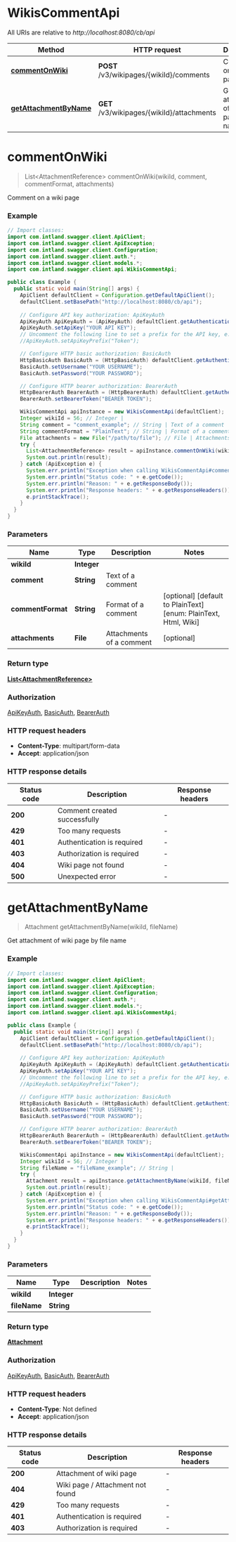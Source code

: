 # WikisCommentApi

All URIs are relative to *http://localhost:8080/cb/api*

Method | HTTP request | Description
------------- | ------------- | -------------
[**commentOnWiki**](WikisCommentApi.md#commentOnWiki) | **POST** /v3/wikipages/{wikiId}/comments | Comment on a wiki page
[**getAttachmentByName**](WikisCommentApi.md#getAttachmentByName) | **GET** /v3/wikipages/{wikiId}/attachments | Get attachment of wiki page by file name


<a name="commentOnWiki"></a>
# **commentOnWiki**
> List&lt;AttachmentReference&gt; commentOnWiki(wikiId, comment, commentFormat, attachments)

Comment on a wiki page

### Example
```java
// Import classes:
import com.intland.swagger.client.ApiClient;
import com.intland.swagger.client.ApiException;
import com.intland.swagger.client.Configuration;
import com.intland.swagger.client.auth.*;
import com.intland.swagger.client.models.*;
import com.intland.swagger.client.api.WikisCommentApi;

public class Example {
  public static void main(String[] args) {
    ApiClient defaultClient = Configuration.getDefaultApiClient();
    defaultClient.setBasePath("http://localhost:8080/cb/api");
    
    // Configure API key authorization: ApiKeyAuth
    ApiKeyAuth ApiKeyAuth = (ApiKeyAuth) defaultClient.getAuthentication("ApiKeyAuth");
    ApiKeyAuth.setApiKey("YOUR API KEY");
    // Uncomment the following line to set a prefix for the API key, e.g. "Token" (defaults to null)
    //ApiKeyAuth.setApiKeyPrefix("Token");

    // Configure HTTP basic authorization: BasicAuth
    HttpBasicAuth BasicAuth = (HttpBasicAuth) defaultClient.getAuthentication("BasicAuth");
    BasicAuth.setUsername("YOUR USERNAME");
    BasicAuth.setPassword("YOUR PASSWORD");

    // Configure HTTP bearer authorization: BearerAuth
    HttpBearerAuth BearerAuth = (HttpBearerAuth) defaultClient.getAuthentication("BearerAuth");
    BearerAuth.setBearerToken("BEARER TOKEN");

    WikisCommentApi apiInstance = new WikisCommentApi(defaultClient);
    Integer wikiId = 56; // Integer | 
    String comment = "comment_example"; // String | Text of a comment
    String commentFormat = "PlainText"; // String | Format of a comment
    File attachments = new File("/path/to/file"); // File | Attachments of a comment
    try {
      List<AttachmentReference> result = apiInstance.commentOnWiki(wikiId, comment, commentFormat, attachments);
      System.out.println(result);
    } catch (ApiException e) {
      System.err.println("Exception when calling WikisCommentApi#commentOnWiki");
      System.err.println("Status code: " + e.getCode());
      System.err.println("Reason: " + e.getResponseBody());
      System.err.println("Response headers: " + e.getResponseHeaders());
      e.printStackTrace();
    }
  }
}
```

### Parameters

Name | Type | Description  | Notes
------------- | ------------- | ------------- | -------------
 **wikiId** | **Integer**|  |
 **comment** | **String**| Text of a comment |
 **commentFormat** | **String**| Format of a comment | [optional] [default to PlainText] [enum: PlainText, Html, Wiki]
 **attachments** | **File**| Attachments of a comment | [optional]

### Return type

[**List&lt;AttachmentReference&gt;**](AttachmentReference.md)

### Authorization

[ApiKeyAuth](../README.md#ApiKeyAuth), [BasicAuth](../README.md#BasicAuth), [BearerAuth](../README.md#BearerAuth)

### HTTP request headers

 - **Content-Type**: multipart/form-data
 - **Accept**: application/json

### HTTP response details
| Status code | Description | Response headers |
|-------------|-------------|------------------|
**200** | Comment created successfully |  -  |
**429** | Too many requests |  -  |
**401** | Authentication is required |  -  |
**403** | Authorization is required |  -  |
**404** | Wiki page not found |  -  |
**500** | Unexpected error |  -  |

<a name="getAttachmentByName"></a>
# **getAttachmentByName**
> Attachment getAttachmentByName(wikiId, fileName)

Get attachment of wiki page by file name

### Example
```java
// Import classes:
import com.intland.swagger.client.ApiClient;
import com.intland.swagger.client.ApiException;
import com.intland.swagger.client.Configuration;
import com.intland.swagger.client.auth.*;
import com.intland.swagger.client.models.*;
import com.intland.swagger.client.api.WikisCommentApi;

public class Example {
  public static void main(String[] args) {
    ApiClient defaultClient = Configuration.getDefaultApiClient();
    defaultClient.setBasePath("http://localhost:8080/cb/api");
    
    // Configure API key authorization: ApiKeyAuth
    ApiKeyAuth ApiKeyAuth = (ApiKeyAuth) defaultClient.getAuthentication("ApiKeyAuth");
    ApiKeyAuth.setApiKey("YOUR API KEY");
    // Uncomment the following line to set a prefix for the API key, e.g. "Token" (defaults to null)
    //ApiKeyAuth.setApiKeyPrefix("Token");

    // Configure HTTP basic authorization: BasicAuth
    HttpBasicAuth BasicAuth = (HttpBasicAuth) defaultClient.getAuthentication("BasicAuth");
    BasicAuth.setUsername("YOUR USERNAME");
    BasicAuth.setPassword("YOUR PASSWORD");

    // Configure HTTP bearer authorization: BearerAuth
    HttpBearerAuth BearerAuth = (HttpBearerAuth) defaultClient.getAuthentication("BearerAuth");
    BearerAuth.setBearerToken("BEARER TOKEN");

    WikisCommentApi apiInstance = new WikisCommentApi(defaultClient);
    Integer wikiId = 56; // Integer | 
    String fileName = "fileName_example"; // String | 
    try {
      Attachment result = apiInstance.getAttachmentByName(wikiId, fileName);
      System.out.println(result);
    } catch (ApiException e) {
      System.err.println("Exception when calling WikisCommentApi#getAttachmentByName");
      System.err.println("Status code: " + e.getCode());
      System.err.println("Reason: " + e.getResponseBody());
      System.err.println("Response headers: " + e.getResponseHeaders());
      e.printStackTrace();
    }
  }
}
```

### Parameters

Name | Type | Description  | Notes
------------- | ------------- | ------------- | -------------
 **wikiId** | **Integer**|  |
 **fileName** | **String**|  |

### Return type

[**Attachment**](Attachment.md)

### Authorization

[ApiKeyAuth](../README.md#ApiKeyAuth), [BasicAuth](../README.md#BasicAuth), [BearerAuth](../README.md#BearerAuth)

### HTTP request headers

 - **Content-Type**: Not defined
 - **Accept**: application/json

### HTTP response details
| Status code | Description | Response headers |
|-------------|-------------|------------------|
**200** | Attachment of wiki page |  -  |
**404** | Wiki page / Attachment not found |  -  |
**429** | Too many requests |  -  |
**401** | Authentication is required |  -  |
**403** | Authorization is required |  -  |

